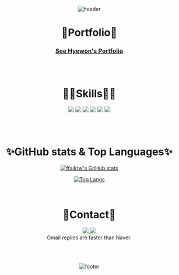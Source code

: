<div align="center">


  ![header](https://capsule-render.vercel.app/api?type=waving&color=02e5ed&height=200&section=header&text=A%20Brief%20Introduction&fontColor=ffffff&fontAlignY=30&fontSize=35&desc=of%20JeongHyewon's%20github😎&descAlignY=50&animation=fadeIn)


  # 📑Portfolio📑
  ### [See Hyewon's Portfolio](정혜원_portfolio.pdf)
  <br><br>
  
  
  # 👩‍💻Skills👩‍💻
  
  <img src="https://img.shields.io/badge/Java-007396?style=for-the-badge&logo=Java&logoColor=ffffff">
  <img src="https://img.shields.io/badge/MySQL-4479A1?style=for-the-badge&logo=MySQL&logoColor=ffffff">
  <img src="https://img.shields.io/badge/JavaScript-F7DF1E?style=for-the-badge&logo=JavaScript&logoColor=ffffff">
  <img src="https://img.shields.io/badge/HTML5-E34F26?style=for-the-badge&logo=HTML5&logoColor=ffffff">
  <img src="https://img.shields.io/badge/CSS3-1572B6?style=for-the-badge&logo=Css3&logoColor=ffffff">
  <img src="https://img.shields.io/badge/SpringBoot-6DB33F?style=for-the-badge&logo=SpringBoot&logoColor=ffffff">

  <br><br>

  # ✨GitHub stats & Top Languages✨
   [![ffaikrw's GitHub stats](https://github-readme-stats.vercel.app/api?username=ffaikrw&show_icons=true&theme=tokyonight&bg_color=ffffff&include_all_commits=true&border_color=86B3FD&custom_title=Hyewon's%20GitHub%20stats)](https://github.com/ffaikrw/github-readme-stats)

   [![Top Langs](https://github-readme-stats.vercel.app/api/top-langs/?username=ffaikrw&layout=compact&title_color=86B3FD&body_color=86B3FD&border_color=86B3FD)](https://github.com/ffaikrw/github-readme-stats)
  
  <br>

  # 📧Contact📧
  <a href="ffaikrw@gmail.com" target="_blank" align="center">
    <img src="https://img.shields.io/badge/Gmail-EA4335?style=flat-square&logo=Gmail&logoColor=white"/>
  </a>
  
  <a href="jhwn0202@naver.com" target="_blank" align="center">
    <img src="https://img.shields.io/badge/Naver-03C75A?style=flat-square&logo=Naver&logoColor=white"/>
  </a>
  
  <br>
  Gmail replies are faster than Naver.
  
  <br><br>
  
  ![footer](https://capsule-render.vercel.app/api?type=waving&color=02e5ed&height=200&section=footer&text=🌊%20🌊%20🌊&fontAlignY=65&fontSize=30&animation=fadeIn)

</div>

